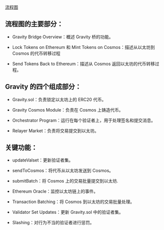 [流程图](./mermaid.png)

## 流程图的主要部分：
    
- Gravity Bridge Overview：概述 Gravity 桥的功能。

- Lock Tokens on Ethereum 和 Mint Tokens on Cosmos：描述从以太坊到 Cosmos 的代币转移过程

- Send Tokens Back to Ethereum：描述从 Cosmos 返回以太坊的代币转移过程。

## Gravity 的四个组成部分：

- Gravity.sol：负责锁定以太坊上的 ERC20 代币。

- Gravity Cosmos Module：负责在 Cosmos 上铸造代币。

- Orchestrator Program：运行在每个验证者上，用于处理签名和提交消息。

- Relayer Market：负责将交易提交到以太坊。

## 关键功能：

- updateValset：更新验证者集。

- sendToCosmos：将代币从以太坊发送到 Cosmos。

- submitBatch：将 Cosmos 上的交易批量提交到以太坊.

- Ethereum Oracle：监控以太坊链上的事件。

- Transaction Batching：将 Cosmos 到以太坊的交易批量处理。

- Validator Set Updates：更新 Gravity.sol 中的验证者集。

- Slashing：对行为不当的验证者进行惩罚。